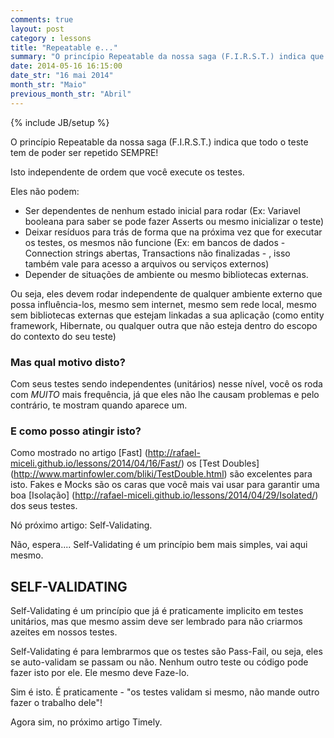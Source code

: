 ```yaml
---
comments: true
layout: post
category : lessons
title: "Repeatable e..."
summary: "O princípio Repeatable da nossa saga (F.I.R.S.T.) indica que todo o..."
date: 2014-05-16 16:15:00
date_str: "16 mai 2014"
month_str: "Maio"
previous_month_str: "Abril"
---
```

{% include JB/setup %}

O princípio Repeatable da nossa saga (F.I.R.S.T.) indica que todo o teste tem de poder ser repetido SEMPRE! 

Isto independente de ordem que você execute os testes. 

Eles não podem:
 - Ser dependentes de nenhum estado inicial para rodar (Ex: Variavel booleana para saber se pode fazer Asserts ou mesmo inicializar o teste)
 - Deixar resíduos para trás de forma que na próxima vez que for executar os testes, os mesmos não funcione (Ex: em bancos de dados - Connection strings abertas, Transactions não finalizadas - , isso também vale para acesso a arquivos ou serviços externos)
 - Depender de situações de ambiente ou mesmo bibliotecas externas.

Ou seja, eles devem rodar independente de qualquer ambiente externo que possa influência-los, mesmo sem internet, mesmo sem rede local, mesmo sem bibliotecas externas que estejam linkadas a sua aplicação (como entity framework, Hibernate, ou qualquer outra que não esteja dentro do escopo do contexto do seu teste)

### Mas qual motivo disto?

Com seus testes sendo independentes (unitários) nesse nível, você os roda com *MUITO* mais frequência, já que eles não lhe causam problemas e pelo contrário, te mostram quando aparece um.

### E como posso atingir isto?

Como mostrado no artigo [Fast] (http://rafael-miceli.github.io/lessons/2014/04/16/Fast/) os [Test Doubles] (http://www.martinfowler.com/bliki/TestDouble.html) são excelentes para isto. Fakes e Mocks são os caras que você mais vai usar para garantir uma boa [Isolação] (http://rafael-miceli.github.io/lessons/2014/04/29/Isolated/) dos seus testes.

Nó próximo artigo: Self-Validating.

Não, espera.... Self-Validating é um princípio bem mais simples, vai aqui mesmo.

## SELF-VALIDATING

Self-Validating é um princípio que já é praticamente implicito em testes unitários, mas que mesmo assim deve ser lembrado para não criarmos azeites em nossos testes.

Self-Validating é para lembrarmos que os testes são Pass-Fail, ou seja, eles se auto-validam se passam ou não. Nenhum outro teste ou código pode fazer isto por ele. Ele mesmo deve Faze-lo.

Sim é isto. É praticamente - "os testes validam si mesmo, não mande outro fazer o trabalho dele"!

Agora sim, no próximo artigo Timely.




